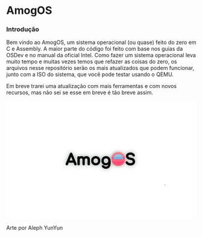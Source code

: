 # AmogOS
### Introdução
Bem vindo ao AmogOS, um sistema operacional (ou quase) feito do zero em C e Assembly. A maior parte do código foi feito com base nos guias da OSDev e no manual da oficial Intel.
Como fazer um sistema operacional leva muito tempo e muitas vezes temos que refazer as coisas do zero, os arquivos nesse repositório serão os mais atualizados que podem funcionar, junto com a ISO do sistema, que você pode testar usando o QEMU.

Em breve trarei uma atualização com mais ferramentas e com novos recursos, mas não sei se esse em breve é tão breve assim. 

<img src=amogos_logo.jpg>

Arte por Aleph YunYun
